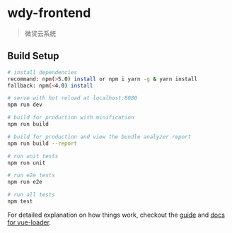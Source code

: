 # wdy-frontend

> 微贷云系统

## Build Setup

``` bash
# install dependencies
recommand: npm(>5.0) install or npm i yarn -g & yarn install
fallback: npm(<4.0) install

# serve with hot reload at localhost:8080
npm run dev

# build for production with minification
npm run build

# build for production and view the bundle analyzer report
npm run build --report

# run unit tests
npm run unit

# run e2e tests
npm run e2e

# run all tests
npm test
```

For detailed explanation on how things work, checkout the [guide](http://vuejs-templates.github.io/webpack/) and [docs for vue-loader](http://vuejs.github.io/vue-loader).

